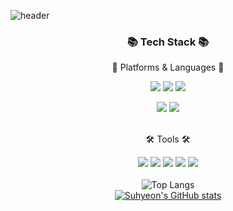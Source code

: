 ![header](https://capsule-render.vercel.app/api?type=waving&color=3BBAEAFF&height=300&section=header&text=Suhyeon🇰🇷&fontSize=85)
<div align="center">


  

  ### 📚 Tech Stack 📚

📝 Platforms & Languages 📝<br><p>
<img src="https://img.shields.io/badge/Java-3776AB?style=flat&logo=oracle&logoColor=white"/> 
<img src="https://img.shields.io/badge/Android-3DDC84?style=flat&logo=android&logoColor=white"/>
<img src="https://img.shields.io/badge/Dart-02569B?style=flat&logo=flutter&logoColor=white"/>
<p>   
<img src="https://img.shields.io/badge/MySQL-4479A1?style=flat&logo=mysql&logoColor=white"/> 
<img src="https://img.shields.io/badge/Firebase-FFCA28?style=flat&logo=firebase&logoColor=white"/> 
<br>  

<br>🛠 Tools 🛠<br><p>
<img src="https://img.shields.io/badge/AndroidStudio-3DDC84?style=flat&logo=android&logoColor=white"/>
<img src="https://img.shields.io/badge/IntelliJ IDEA-1E2A4E?style=flat&logo=intelliJ IDEA&logoColor=white"/>
<img src="https://img.shields.io/badge/MacOS-000000?style=flat&logo=MacOS&logoColor=white"/>
<img src="https://img.shields.io/badge/Xcode-E61845?style=flat&logo=Xcode&logoColor=white"/>
<img src="https://img.shields.io/badge/Eclipse IDE-7B68EE?style=flat&logo=Eclipse IDE&logoColor=white"/>
<br>
<br>
![Top Langs](https://github-readme-stats.vercel.app/api/top-langs/?username=wngns1101&layout=compact&theme=radical)
<br>
[![Suhyeon's GitHub stats](https://github-readme-stats.vercel.app/api?username=SuuuHyeon)](https://github.com/anuraghazra/github-readme-stats)

</div>
